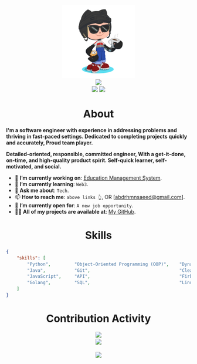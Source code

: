 <div align="center">
    <img src="GitHub.png" height="200" />
</div>
<div align="center">
    <img src="https://readme-typing-svg.herokuapp.com?color=%236FDA44&size=32&center=true&vCenter=true&width=600&height=50&lines=Hi+👋,+I'm+Abdulrahman+Ibn-Sa'eed;Software+Engineer;Freelancer;Open-Source+Enthusiast" />
</div>
<div align="center">
    <a href="https://ng.linkedin.com/in/abdulrahman-ibn-saeed-3655ba219"><img src="https://img.shields.io/badge/Linkedin-0077b5?style=flat&logo=linkedin" /></a>
    <a href="https://twitter.com/Ibn_saeed1"><img src="https://img.shields.io/twitter/url?color=blue&label=Twitter&url=https%3A%2F%2Fimg.shields.io%2Ftwitter%2Furl%3Fcolor%3Dblue%26label%3DTwitter" /></a>
</div>

<h1 align="center">About</h1>

**I'm a software engineer with experience in addressing problems and thriving in fast-paced settings. Dedicated to completing projects quickly and accurately, Proud team player.**

**Detailed-oriented, responsible, committed engineer, With a get-it-done, on-time, and high-quality product spirit. Self-quick learner, self-motivated, and social.**

* 🔭 **I’m currently working on**: [Education Management System](https://github.com/FosterSOAsare/education-management-system).
* 🌱 **I’m currently learning**: `Web3`.
* 💬 **Ask me about**: `Tech`.
* 📫 **How to reach me**: `above links 👆`, OR [abdrhmnsaeed@gmail.com].
* 🤔 **I’m currently open for**: `A new job opportunity`.
* 👨‍💻 **All of my projects are available at**: [My GitHub](https://github.com/abdrhmnsaeed?tab=repositories).


<h1 align="center">Skills</h1>

```json
{
    "skills": [
        "Python",         "Object-Oriented Programming (OOP)",    "Dynamic Enviroment",
        "Java",           "Git",                                  "Clean Code",
        "JavaScript",     "API",                                  "Firbase",
        "Golang",         "SQL",                                  "Linux"
    ]
}
```

<div align="center">
    <h1>Contribution Activity</h1>
    <img src="https://github-readme-stats.vercel.app/api?username=abdrhmnsaeed&title_color=6FDA44&text_color=FFFFFF&show_icons=true&icon_color=6FDA44&include_all_commits=true&count_private=true&theme=dark" height="200" />
    <br>
    <img src="https://github-readme-streak-stats.herokuapp.com/?user=abdrhmnsaeed&theme=dark&date_format=j%20M%5B%20Y%5D&currStreakLabel=6FDA44&fire=6FDA44&ring=6FDA44" height="200" />
    <br>
    <br>
    <a href="https://github.com/abdrhmnsaeed/github-profile-views-counter">
    <img src="https://komarev.com/ghpvc/?username=abdrhmnsaeed">
</a>
</div>
